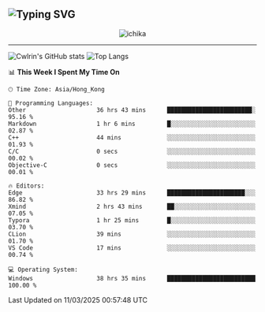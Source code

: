 ![Typing SVG](https://readme-typing-svg.demolab.com?font=Jost&size=24&pause=1000&color=7799EE&vCenter=true&multiline=true&random=false&width=435&height=100&lines=Hi+there;I'm+Sakurakouji+Nanaha;You+can+also+tell+me+Cwlrin%E2%98%86)
---
<p align="center">
  <img src="https://dlink.host/1drv/aHR0cHM6Ly8xZHJ2Lm1zL2kvYy9iZGU1MWU2MjVlZjhmY2M1L0VZa0hZVThWUnJGSHRIWVUxT1JwbVFjQllOU2t6cVNTVER0TXliYkNqOExhY1E_ZT10UUtFSkw.png" alt="ichika" border="0" />
</p>

---
![Cwlrin's GitHub stats](https://github-readme-stats.vercel.app/api?username=cwlrin&show_icons=true&theme=buefy)
![Top Langs](https://github-readme-stats.vercel.app/api/top-langs/?username=cwlrin&layout=compact&hide=html,css)

<!--START_SECTION:waka-->
📊 **This Week I Spent My Time On** 

```text
🕑︎ Time Zone: Asia/Hong_Kong

💬 Programming Languages: 
Other                    36 hrs 43 mins      ████████████████████████░   95.16 % 
Markdown                 1 hr 6 mins         █░░░░░░░░░░░░░░░░░░░░░░░░   02.87 % 
C++                      44 mins             ░░░░░░░░░░░░░░░░░░░░░░░░░   01.93 % 
C/C                      0 secs              ░░░░░░░░░░░░░░░░░░░░░░░░░   00.02 % 
Objective-C              0 secs              ░░░░░░░░░░░░░░░░░░░░░░░░░   00.01 % 

🔥 Editors: 
Edge                     33 hrs 29 mins      ██████████████████████░░░   86.82 % 
Xmind                    2 hrs 43 mins       ██░░░░░░░░░░░░░░░░░░░░░░░   07.05 % 
Typora                   1 hr 25 mins        █░░░░░░░░░░░░░░░░░░░░░░░░   03.70 % 
CLion                    39 mins             ░░░░░░░░░░░░░░░░░░░░░░░░░   01.70 % 
VS Code                  17 mins             ░░░░░░░░░░░░░░░░░░░░░░░░░   00.74 % 

💻 Operating System: 
Windows                  38 hrs 35 mins      █████████████████████████   100.00 % 
```


 Last Updated on 11/03/2025 00:57:48 UTC
<!--END_SECTION:waka-->
